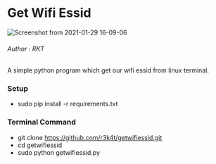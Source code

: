 
# Get Wifi Essid

![Screenshot from 2021-01-29 16-09-06](https://user-images.githubusercontent.com/69615463/106274474-86073800-625e-11eb-8949-082943c245b0.png)


<h6>Author : RKT</h6>


A simple python program which get our wifi essid from linux terminal.

### Setup ###

+ sudo pip install -r requirements.txt

### Terminal Command ###

+ git clone https://github.com/r3k4t/getwifiessid.git
+ cd getwifiessid
+ sudo python getwifiessid.py








